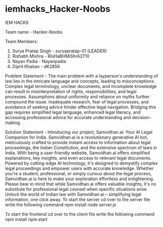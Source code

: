 # iemhacks_Hacker-Noobs
IEM HACKS 

Team name - Hacker-Noobs

Team Members:

1) Surya Pratap Singh - suryapratap-01 (LEADER)
2) Rishabh Mishra - RIsHaBHMiShrA2710
3) Nayan Padia - Nayanpadia
4) Diprit Khaitan - dK2856

Problem Statement - The main problem with a layperson's understanding of law lies in the intricate language
and concepts, leading to misconceptions. Complex legal terminology, unclear documents,
and incomplete knowledge can result in misinterpretation of rights, responsibilities, and
legal processes. Assumptions about uniformity and reliance on myths further compound
the issue. Inadequate research, fear of legal processes, and avoidance of seeking advice
hinder effective legal navigation. Bridging this gap requires simplified legal language,
enhanced legal literacy, and accessing professional advice for accurate understanding and
decision-making.

Solution Statement - Introducing our project, Samvidhan.ai: Your AI Legal Companion for India. Samvidhan.ai
is a revolutionary generative AI bot, meticulously crafted to provide instant access to
information about legal proceedings, the Indian Constitution, and the extensive spectrum
of laws in India. WIth being a user-friendly website, Samvidhan.ai offers simplified
explanations, key insights, and even access to relevant legal documents. Powered by
cutting-edge AI technology, it's designed to demystify complex legal proceedings and
empower users with accurate knowledge. Whether you're a student, professional, or
simply curious about the legal process, Samvidhan.ai is here to make your exploration
effortless and enlightening. Please bear in mind that while Samvidhan.ai offers valuable
insights, it's no substitute for professional legal counsel when specific situations arise.
Unlock the world of Indian law with Samvidhan.ai – simplifying legal information, one
click away. 
To start the server cd over to the server file write the following command 
npm install
node server.js

To start the frontend cd over to the client file write the following command 
npm install
npm start
